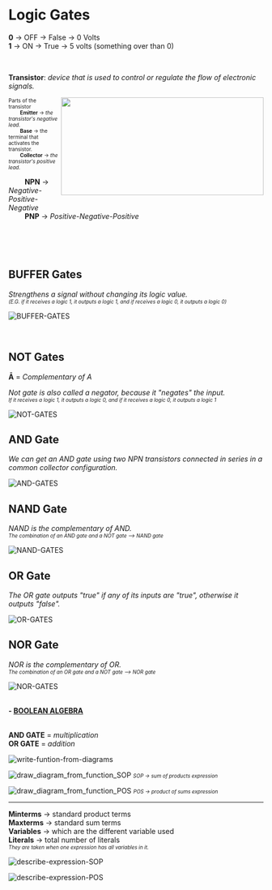 # Logic Gates

**0** -> OFF -> False -> 0 Volts
<br>
**1** -> ON -> True -> 5 volts (something over than 0)

<br>

**Transistor**: *device that is used to control or regulate the flow of electronic signals.*<br>

<img align="right" width="400" height="193" src="../imgs/transistor.png">

<font size = "1">Parts of the transistor
<br>
&emsp;&emsp; **Emitter** -> *the transistor's negative lead.*
<br>
&emsp;&emsp; **Base** -> the terminal that activates the transistor.
<br>
&emsp;&emsp; **Collector** -> *the transistor's positive lead.*<br></font>

&emsp;&emsp; **NPN** -> *Negative-Positive-Negative*<br>
&emsp;&emsp; **PNP** -> *Positive-Negative-Positive*

<br>
<br>
<br>

## **BUFFER Gates**

*Strengthens a signal without changing its logic value.<br> 
<font size = "1">(E.G. if it receives a logic 1, it outputs a logic 1, and if receives a logic 0, it outputs a logic 0)*</font>


![BUFFER-GATES](../imgs/BUFFER-gates.png)

<br>

## **NOT Gates**

**Ā** = *Complementary of A*

*Not gate is also called a negator, because it "negates" the input.
<br>
<font size = "1">If it receives a logic 1, it outputs a logic 0, and if it receives a logic 0, it outputs a logic 1*</font>

![NOT-GATES](../imgs/NOT-gates.png)


## **AND Gate**

*We can get an AND gate using two NPN transistors connected in series in a common collector configuration.*


![AND-GATES](../imgs/AND-gates.png)


## **NAND Gate**

*NAND is the complementary of AND.*
<br>
<font size = "1">*The combination of an AND gate and a NOT gate --> NAND gate*</font>

![NAND-GATES](../imgs/NAND-gates.png)


## **OR Gate**

*The OR gate outputs "true" if any of its inputs are "true", otherwise it outputs "false".*

![OR-GATES](../imgs/OR-gates.png)


## **NOR Gate**

*NOR is the complementary of OR.*
<br>
<font size = "1">*The combination of an OR gate and a NOT gate --> NOR gate*</font>

![NOR-GATES](../imgs/NOR-gates.png)

<br>
<b>- <ins>BOOLEAN ALGEBRA</b></ins>
<br>
<br>

**AND GATE** = *multiplication*
<br>
**OR GATE** = *addition*

![write-funtion-from-diagrams](../imgs/write_function.png)


![draw_diagram_from_function_SOP](../imgs/draw_function_SOP.png)
<font size = "1">*SOP -> sum of products expression*</font>


![draw_diagram_from_function_POS](../imgs/draw_function_POS.png)
<font size = "1">*POS -> product of sums expression*</font>

---

**Minterms** -> standard product terms
<br>
**Maxterms** -> standard sum terms
<br>
**Variables** -> which are the different variable used
<br>
**Literals** -> total number of literals
<br>
<font size = "1">*They are taken when one expression has all variables in it.*</font>


![describe-expression-SOP](../imgs/describe-expression-SOP.png)

![describe-expression-POS](../imgs/describe-expression-POS.png)